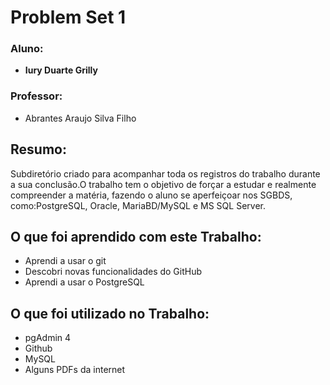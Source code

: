 # Problem Set 1
### Aluno:
- **Iury Duarte Grilly**

### Professor: 
- Abrantes Araujo Silva Filho

## Resumo:
 Subdiretório criado para acompanhar toda os registros do trabalho durante a sua conclusão.O trabalho tem o objetivo de forçar a estudar e realmente compreender a matéria, fazendo o aluno se aperfeiçoar nos SGBDS, como:PostgreSQL, Oracle, MariaBD/MySQL e MS SQL Server.

 ## O que foi aprendido com este Trabalho:
- Aprendi a usar o git
- Descobri novas funcionalidades do GitHub
- Aprendi a usar o PostgreSQL

## O que foi utilizado no Trabalho:
- pgAdmin 4
- Github
- MySQL
- Alguns PDFs da internet
